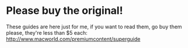 # Please buy the original!

These guides are here just for me, if you want to read them, go buy them please, they're less than $5 each:<br />
http://www.macworld.com/premiumcontent/superguide
